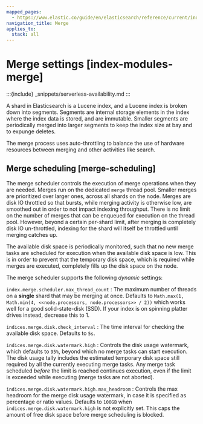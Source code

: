```yaml
---
mapped_pages:
  - https://www.elastic.co/guide/en/elasticsearch/reference/current/index-modules-merge.html
navigation_title: Merge
applies_to:
  stack: all
---
```


# Merge settings [index-modules-merge]

:::{include} _snippets/serverless-availability.md
:::

A shard in Elasticsearch is a Lucene index, and a Lucene index is broken down into segments. Segments are internal storage elements in the index where the index data is stored, and are immutable. Smaller segments are periodically merged into larger segments to keep the index size at bay and to expunge deletes.

The merge process uses auto-throttling to balance the use of hardware resources between merging and other activities like search.


## Merge scheduling [merge-scheduling]

The merge scheduler controls the execution of merge operations when they are needed.
Merges run on the dedicated `merge` thread pool.
Smaller merges are prioritized over larger ones, across all shards on the node.
Merges are disk IO throttled so that bursts, while merging activity is otherwise low, are smoothed out in order to not impact indexing throughput.
There is no limit on the number of merges that can be enqueued for execution on the thread pool.
However, beyond a certain per-shard limit, after merging is completely disk IO un-throttled, indexing for the shard will itself be throttled until merging catches up.

The available disk space is periodically monitored, such that no new merge tasks are scheduled for execution when the available disk space is low.
This is in order to prevent that the temporary disk space, which is required while merges are executed, completely fills up the disk space on the node.

The merge scheduler supports the following *dynamic* settings:

`index.merge.scheduler.max_thread_count`
:   The maximum number of threads on a **single** shard that may be merging at once. Defaults to `Math.max(1, Math.min(4, <<node.processors, node.processors>> / 2))` which works well for a good solid-state-disk (SSD). If your index is on spinning platter drives instead, decrease this to 1.

`indices.merge.disk.check_interval`
:   The time interval for checking the available disk space. Defaults to `5s`.

`indices.merge.disk.watermark.high`
:   Controls the disk usage watermark, which defaults to `95%`, beyond which no merge tasks can start execution.
The disk usage tally includes the estimated temporary disk space still required by all the currently executing merge tasks.
Any merge task scheduled *before* the limit is reached continues execution, even if the limit is exceeded while executing
(merge tasks are not aborted).

`indices.merge.disk.watermark.high.max_headroom`
:   Controls the max headroom for the merge disk usage watermark, in case it is specified as percentage or ratio values.
Defaults to `100GB` when `indices.merge.disk.watermark.high` is not explicitly set.
This caps the amount of free disk space before merge scheduling is blocked.

